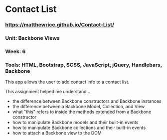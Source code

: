 # Contact List
### https://matthewrice.github.io/Contact-List/
### Unit: Backbone Views
### Week: 6
### Tools: HTML, Bootstrap, SCSS, JavaScript, jQuery, Handlebars, Backbone

This app allows the user to add contact info to a contact list.

This assignment helped me understand... 
  - the difference between Backbone constructors and Backbone instances
  - the difference between a Backbone Model, Collection, and View
  - what "this" refers to inside the methods extended from a Backbone constructor
  - how to manipulate Backbone models and their built-in events
  - how to manipulate Backbone collections and their built-in events
  - how to attach a Backbone view to the DOM
